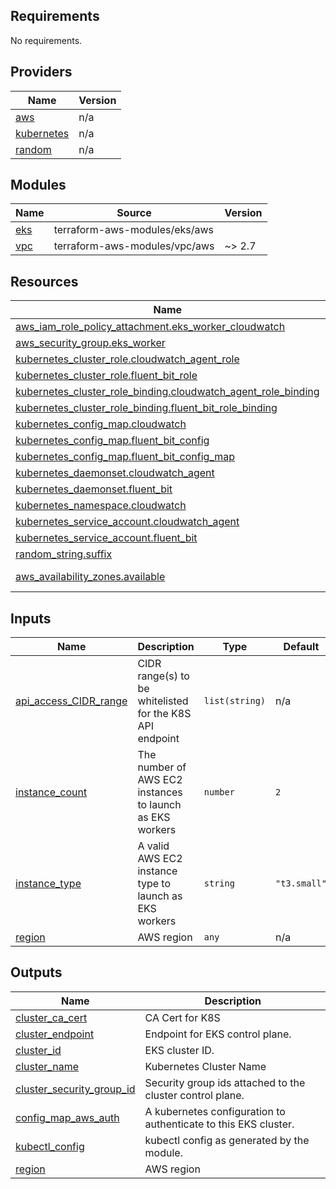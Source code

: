 ## Requirements

No requirements.

## Providers

| Name | Version |
|------|---------|
| <a name="provider_aws"></a> [aws](#provider\_aws) | n/a |
| <a name="provider_kubernetes"></a> [kubernetes](#provider\_kubernetes) | n/a |
| <a name="provider_random"></a> [random](#provider\_random) | n/a |

## Modules

| Name | Source | Version |
|------|--------|---------|
| <a name="module_eks"></a> [eks](#module\_eks) | terraform-aws-modules/eks/aws |  |
| <a name="module_vpc"></a> [vpc](#module\_vpc) | terraform-aws-modules/vpc/aws | ~> 2.7 |

## Resources

| Name | Type |
|------|------|
| [aws_iam_role_policy_attachment.eks_worker_cloudwatch](https://registry.terraform.io/providers/hashicorp/aws/latest/docs/resources/iam_role_policy_attachment) | resource |
| [aws_security_group.eks_worker](https://registry.terraform.io/providers/hashicorp/aws/latest/docs/resources/security_group) | resource |
| [kubernetes_cluster_role.cloudwatch_agent_role](https://registry.terraform.io/providers/hashicorp/kubernetes/latest/docs/resources/cluster_role) | resource |
| [kubernetes_cluster_role.fluent_bit_role](https://registry.terraform.io/providers/hashicorp/kubernetes/latest/docs/resources/cluster_role) | resource |
| [kubernetes_cluster_role_binding.cloudwatch_agent_role_binding](https://registry.terraform.io/providers/hashicorp/kubernetes/latest/docs/resources/cluster_role_binding) | resource |
| [kubernetes_cluster_role_binding.fluent_bit_role_binding](https://registry.terraform.io/providers/hashicorp/kubernetes/latest/docs/resources/cluster_role_binding) | resource |
| [kubernetes_config_map.cloudwatch](https://registry.terraform.io/providers/hashicorp/kubernetes/latest/docs/resources/config_map) | resource |
| [kubernetes_config_map.fluent_bit_config](https://registry.terraform.io/providers/hashicorp/kubernetes/latest/docs/resources/config_map) | resource |
| [kubernetes_config_map.fluent_bit_config_map](https://registry.terraform.io/providers/hashicorp/kubernetes/latest/docs/resources/config_map) | resource |
| [kubernetes_daemonset.cloudwatch_agent](https://registry.terraform.io/providers/hashicorp/kubernetes/latest/docs/resources/daemonset) | resource |
| [kubernetes_daemonset.fluent_bit](https://registry.terraform.io/providers/hashicorp/kubernetes/latest/docs/resources/daemonset) | resource |
| [kubernetes_namespace.cloudwatch](https://registry.terraform.io/providers/hashicorp/kubernetes/latest/docs/resources/namespace) | resource |
| [kubernetes_service_account.cloudwatch_agent](https://registry.terraform.io/providers/hashicorp/kubernetes/latest/docs/resources/service_account) | resource |
| [kubernetes_service_account.fluent_bit](https://registry.terraform.io/providers/hashicorp/kubernetes/latest/docs/resources/service_account) | resource |
| [random_string.suffix](https://registry.terraform.io/providers/hashicorp/random/latest/docs/resources/string) | resource |
| [aws_availability_zones.available](https://registry.terraform.io/providers/hashicorp/aws/latest/docs/data-sources/availability_zones) | data source |

## Inputs

| Name | Description | Type | Default | Required |
|------|-------------|------|---------|:--------:|
| <a name="input_api_access_CIDR_range"></a> [api\_access\_CIDR\_range](#input\_api\_access\_CIDR\_range) | CIDR range(s) to be whitelisted for the K8S API endpoint | `list(string)` | n/a | yes |
| <a name="input_instance_count"></a> [instance\_count](#input\_instance\_count) | The number of AWS EC2 instances to launch as EKS workers | `number` | `2` | no |
| <a name="input_instance_type"></a> [instance\_type](#input\_instance\_type) | A valid AWS EC2 instance type to launch as EKS workers | `string` | `"t3.small"` | no |
| <a name="input_region"></a> [region](#input\_region) | AWS region | `any` | n/a | yes |

## Outputs

| Name | Description |
|------|-------------|
| <a name="output_cluster_ca_cert"></a> [cluster\_ca\_cert](#output\_cluster\_ca\_cert) | CA Cert for K8S |
| <a name="output_cluster_endpoint"></a> [cluster\_endpoint](#output\_cluster\_endpoint) | Endpoint for EKS control plane. |
| <a name="output_cluster_id"></a> [cluster\_id](#output\_cluster\_id) | EKS cluster ID. |
| <a name="output_cluster_name"></a> [cluster\_name](#output\_cluster\_name) | Kubernetes Cluster Name |
| <a name="output_cluster_security_group_id"></a> [cluster\_security\_group\_id](#output\_cluster\_security\_group\_id) | Security group ids attached to the cluster control plane. |
| <a name="output_config_map_aws_auth"></a> [config\_map\_aws\_auth](#output\_config\_map\_aws\_auth) | A kubernetes configuration to authenticate to this EKS cluster. |
| <a name="output_kubectl_config"></a> [kubectl\_config](#output\_kubectl\_config) | kubectl config as generated by the module. |
| <a name="output_region"></a> [region](#output\_region) | AWS region |
